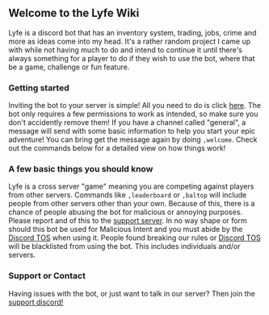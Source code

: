 ## Welcome to the Lyfe Wiki

Lyfe is a discord bot that has an inventory system, trading, jobs, crime and more as ideas come into my head. It's a rather random project I came up with while not having much to do and intend to continue it until there's always something for a player to do if they wish to use the bot, where that be a game, challenge or fun feature.

### Getting started
Inviting the bot to your server is simple! All you need to do is click [here](https://discord.com/api/oauth2/authorize?client_id=730874220078170122&permissions=519232&scope=bot). The bot only requires a few permissions to work as intended, so make sure you don't accidently remove them! 
If you have a channel called "general", a message will send with some basic information to help you start your epic adventure! You can bring get the message again by doing `,welcome`. Check out the commands below for a detailed view on how things work!

### A few basic things you should know
Lyfe is a cross server "game" meaning you are competing against players from other servers. Commands like `,leaderboard` or `,baltop` will include people from other servers other than your own. Because of this, there is a chance of people abusing the bot for malicious or annoying purposes. Please report and of this to the [support server](https://discord.gg/zAZ3vKJ). In no way shape or form should this bot be used for Malicious Intent and you must abide by the [Discord TOS](https://discord.com/terms) when using it. People found breaking our rules or [Discord TOS](https://discord.com/terms) will be blacklisted from using the bot. This includes individuals and/or servers.










### Support or Contact

Having issues with the bot, or just want to talk in our server? Then join the [support discord!](https://discord.gg/zAZ3vKJ)
